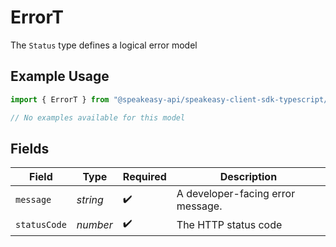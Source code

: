 # ErrorT

The `Status` type defines a logical error model

## Example Usage

```typescript
import { ErrorT } from "@speakeasy-api/speakeasy-client-sdk-typescript/sdk/models/errors";

// No examples available for this model
```

## Fields

| Field                             | Type                              | Required                          | Description                       |
| --------------------------------- | --------------------------------- | --------------------------------- | --------------------------------- |
| `message`                         | *string*                          | :heavy_check_mark:                | A developer-facing error message. |
| `statusCode`                      | *number*                          | :heavy_check_mark:                | The HTTP status code              |